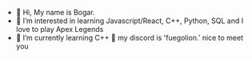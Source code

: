 - 👋 Hi, My name is Bogar.
- 👀 I’m interested in learning Javascript/React, C++, Python, SQL and I love to play Apex Legends 
- 🌱 I’m currently learning C++
👾 my discord is 'fuegolion.' nice to meet you
